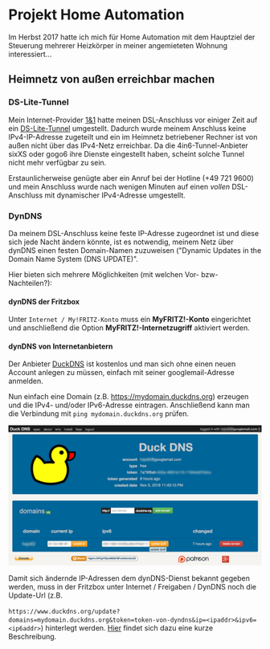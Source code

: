 # Projekt Home Automation

Im Herbst 2017 hatte ich mich für Home Automation mit dem Hauptziel der Steuerung mehrerer Heizkörper in meiner angemieteten Wohnung interessiert...

## Heimnetz von außen erreichbar machen

### DS-Lite-Tunnel

Mein Internet-Provider [1&amp;1](http://www.1und1.de/) hatte meinen DSL-Anschluss vor einiger Zeit auf ein [DS-Lite-Tunnel](https://de.wikipedia.org/wiki/IPv6#Dual-Stack_Lite_(DS-Lite)) umgestellt. Dadurch wurde meinem Anschluss keine IPv4-IP-Adresse zugeteilt und ein im Heimnetz betriebener Rechner ist von außen nicht über das IPv4-Netz erreichbar. Da die 4in6-Tunnel-Anbieter sixXS oder gogo6 ihre Dienste eingestellt haben, scheint solche Tunnel nicht mehr verfügbar zu sein.

Erstaunlicherweise genügte aber ein Anruf bei der Hotline (+49 721 9600) und mein Anschluss wurde nach wenigen Minuten auf einen _vollen_ DSL-Anschluss mit dynamischer IPv4-Adresse umgestellt.

### DynDNS

Da meinem DSL-Anschluss keine feste IP-Adresse zugeordnet ist und diese sich jede Nacht ändern könnte, ist es notwendig, meinem Netz über dynDNS einen festen Domain-Namen zuzuweisen (&quot;Dynamic Updates in the Domain Name System (DNS UPDATE)&quot;.

Hier bieten sich mehrere Möglichkeiten (mit welchen Vor- bzw-Nachteilen?):

#### dynDNS der Fritzbox

Unter `Internet / My!FRITZ-Konto` muss ein **MyFRITZ!-Konto** eingerichtet und anschließend die Option **MyFRITZ!-Internetzugriff** aktiviert werden.

#### dynDNS von Internetanbietern

Der Anbieter [DuckDNS](http://duckdns.org) ist kostenlos und man sich ohne einen neuen Account anlegen zu müssen, einfach mit seiner googlemail-Adresse anmelden.

Nun einfach eine Domain (z.B. https://mydomain.duckdns.org) erzeugen und die IPv4- und/oder IPv6-Adresse eintragen. Anschließend kann man die Verbindung mit `ping mydomain.duckdns.org` prüfen.


<img src="./git-images/duckdns.jpg" width="700">

Damit sich ändernde IP-Adressen dem dynDNS-Dienst bekannt gegeben werden, muss in der Fritzbox unter Internet / Freigaben / DynDNS noch die Update-Url (z.B.

`https://www.duckdns.org/update?domains=mydomain.duckdns.org&token=token-von-dyndns&ip=<ipaddr>&ipv6=<ip6addr>`) hinterlegt werden.
[Hier](https://8300111.de/fritzbox-mit-os-6-60-dynamic-dns-mit-duck-dns-einrichten-schnell-und-kostenlos) findet sich dazu eine kurze Beschreibung.
